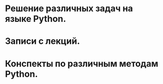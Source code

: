 # Решение различных задач на языке Python.
# Записи с лекций.
# Конспекты по различным методам Python.